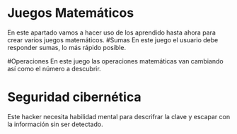 # Juegos Matemáticos
En este apartado vamos a hacer uso de los aprendido hasta ahora para crear varios juegos matemáticos.
#Sumas
En este juego el usuario debe responder sumas, lo más rápido posible.

#Operaciones
En este juego las operaciones matemáticas van cambiando así como el número a descubrir.

# Seguridad cibernética
Este hacker necesita habilidad mental para descrifrar la clave y escapar con la información sin ser detectado.